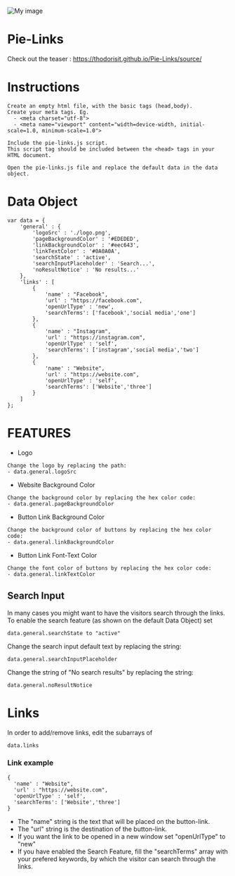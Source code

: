 ![My image](https://thodorisit.github.io/Pie-Links/source/logo.png)
# Pie-Links

Check out the teaser : https://thodorisit.github.io/Pie-Links/source/

# Instructions
```
Create an empty html file, with the basic tags (head,body).
Create your meta tags. Eg.
  - <meta charset="utf-8">
  - <meta name="viewport" content="width=device-width, initial-scale=1.0, minimum-scale=1.0">
```
```
Include the pie-links.js script.
This script tag should be included between the <head> tags in your HTML document.
```
```
Open the pie-links.js file and replace the default data in the data object.
```
# Data Object
```
var data = {
	'general' : {
		'logoSrc' : './logo.png',
		'pageBackgroundColor' : '#EDEDED',
		'linkBackgroundColor' : '#eec643',
		'linkTextColor' : '#0A0A0A',
		'searchState' : 'active',
		'searchInputPlaceholder' : 'Search...',
		'noResultNotice' : 'No results...'
	},
	'links' : [
		{
			'name' : "Facebook",
			'url' : "https://facebook.com",
			'openUrlType' : 'new',
			'searchTerms': ['facebook','social media','one']
		},
		{
			'name' : "Instagram",
			'url' : "https://instagram.com",
			'openUrlType' : 'self',
			'searchTerms': ['instagram','social media','two']
		},
		{
			'name' : "Website",
			'url' : "https://website.com",
			'openUrlType' : 'self',
			'searchTerms': ['Website','three']
		}
	]
};
```

# FEATURES

- Logo
```
Change the logo by replacing the path:
- data.general.logoSrc
```

- Website Background Color
```
Change the background color by replacing the hex color code:
- data.general.pageBackgroundColor
```

- Button Link Background Color
```
Change the background color of buttons by replacing the hex color code:
- data.general.linkBackgroundColor
```

- Button Link Font-Text Color
```
Change the font color of buttons by replacing the hex color code:
- data.general.linkTextColor
```

## Search Input
In many cases you might want to have the visitors search through the links. To enable the search feature (as shown on the default Data Object) set 
```
data.general.searchState to "active"
```
Change the search input default text by replacing the string:
```
data.general.searchInputPlaceholder
```
Change the string of "No search results" by replacing the string:
```
data.general.noResultNotice
```

# Links
In order to add/remove links, edit the subarrays of
```
data.links
```

### Link example
```
{
  'name' : "Website",
  'url' : "https://website.com",
  'openUrlType' : 'self',
  'searchTerms': ['Website','three']
}
```
- The "name" string is the text that will be placed on the button-link.
- The "url" string is the destination of the button-link.
- If you want the link to be opened in a new window set "openUrlType" to "new"
- If you have enabled the Search Feature, fill the "searchTerms" array with your prefered keywords, by which the visitor can search through the links.
